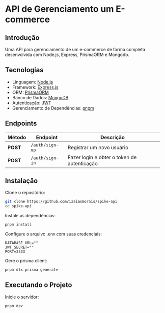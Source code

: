 # API de Gerenciamento um E-commerce

## Introdução

Uma API para gerenciamento de um e-commerce de forma completa desenvolvida com Node.js, Express, PrismaORM e Mongodb.

## Tecnologias

- Linguagem: [Node.js](https://nodejs.org)
- Framework: [Express.js](https://expressjs.com/)
- ORM: [PrismaORM](https://www.prisma.io)
- Banco de Dados: [MongoDB](https://www.mongodb.com/)
- Autenticação: [JWT](https://jwt.io)
- Gerenciamento de Dependências: [pnpm](https://pnpm.io)

## Endpoints

| Método     | Endpoint               | Descrição                                   |
| ---------- | ---------------------- | ------------------------------------------- |
| **POST**   | `/auth/sign-up`        | Registrar um novo usuário                   |
| **POST**   | `/auth/sign-in`        | Fazer login e obter o token de autenticação |

## Instalação

Clone o repositório:

```bash
git clone https://github.com/izaiasmorais/spike-api
cd spike-api
```

Instale as dependências:

```bash
pnpm install
```

Configure o arquivo .env com suas credenciais:

```env
DATABASE_URL=""
JWT_SECRET=""
PORT=3333
```

Gere o prisma client:

```bash
pnpm dlx prisma generate
```

## Executando o Projeto

Inicie o servidor:

```bash
pnpm dev
```
